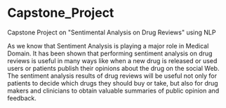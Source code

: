 # Capstone_Project
Capstone Project on "Sentimental Analysis on Drug Reviews" using NLP

As we know that Sentiment Analysis is playing a major role in Medical Domain.
It has been shown that performing sentiment analysis on drug reviews is useful in many ways  like when a new drug is released or used users or patients publish their opinions about the drug on the social Web.
The sentiment analysis results of drug reviews will be useful not only for patients to decide which drugs they should buy or take, but also for drug makers and clinicians to obtain valuable summaries of public opinion and feedback. 

